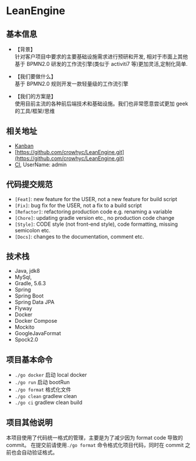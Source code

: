 # LeanEngine
## 基本信息
- 【背景】   
针对客户项目中要求的主要基础设施需求进行预研和开发,
相对于市面上其他基于 BPMN2.0 研发的工作流引擎(类似于 activiti7 等)更加灵活,定制化简单.

- 【我们要做什么】   
基于 BPMN2.0 规则开发一款轻量级的工作流引擎

- 【我们的方案是】   
使用目前主流的各种前后端技术和基础设施。我们也非常愿意尝试更加 geek 的工具/框架/思维

## 相关地址
- [Kanban](https://www.teambition.com/project/5e44074c78c0fe0022a10382/tasks/view/all)   
- [https://github.com/crowhyc/LeanEngine.git](https://github.com/crowhyc/LeanEngine.git)
- [CI](http://ec2-52-82-123-155.cn-northwest-1.compute.amazonaws.com.cn:9000/), UserName: admin

## 代码提交规范
- `[Feat]`: new feature for the USER, not a new feature for build script
- `[Fix]`: bug fix for the USER, not a fix to a build script
- `[Refactor]`: refactoring production code e.g. renaming a variable
- `[Chore]`: updating gradle version etc., no production code change
- `[Style]`: CODE style (not front-end style), code formatting, missing semicolon etc.
- `[Docs]`: changes to the documentation, comment etc.

## 技术栈
- Java, jdk8
- MySql, 
- Gradle, 5.6.3
- Spring 
- Spring Boot
- Spring Data JPA
- Flyway
- Docker
- Docker Compose
- Mockito
- GoogleJavaFormat
- Spock2.0

## 项目基本命令
- `./go docker` 启动 local docker
- `./go run` 启动 bootRun
- `./go format` 格式化文件
- `./go clean` gradlew clean
- `./go ci` gradlew clean build

## 项目其他说明

本项目使用了代码统一格式的管理，主要是为了减少因为 format code 导致的 commit。
在提交前请使用`./go format` 命令格式化项目代码，同时在 commit 之前也会自动验证格式。
